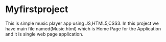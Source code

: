 # Myfirstproject
This is simple music player app using JS,HTML5,CSS3.
In this project we have main file named(Music.html) which is
Home Page for the Application and it is single web page application.
